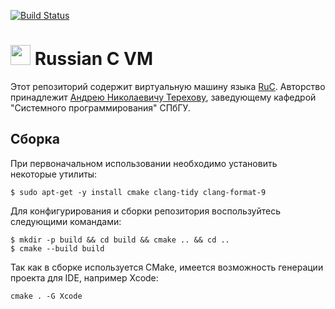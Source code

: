 [![Build Status](https://travis-ci.org/andrey-terekhov/RuC-VM.svg?branch=master)](https://travis-ci.org/andrey-terekhov/RuC-VM)
# <img src="https://drive.google.com/uc?export=view&id=1sv2C2hSF_gPG1aPBRbuoAVPdrvBn9tOC" height="32" /> Russian C VM

Этот репозиторий содержит виртуальную машину языка [RuC](https://github.com/andrey-terekhov/RuC).
Авторство принадлежит [Андрею Николаевичу Терехову](https://github.com/andrey-terekhov),
заведующему кафедрой "Системного программирования" СПбГУ.

## Сборка

При первоначальном использовании необходимо установить некоторые утилиты:
```
$ sudo apt-get -y install cmake clang-tidy clang-format-9
```

Для конфигурирования и сборки репозитория воспользуйтесь следующими командами:
```
$ mkdir -p build && cd build && cmake .. && cd ..
$ cmake --build build
```

Так как в сборке используется CMake, имеется возможность генерации проекта для IDE, например Xcode:
```
cmake . -G Xcode
```
